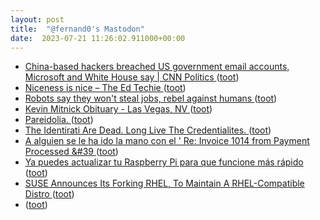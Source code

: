 ```yaml
---
layout: post
title:  "@fernand0's Mastodon"
date:  2023-07-21 11:26:02.911000+00:00
---
```

*  [China-based hackers breached US government email accounts, Microsoft and White House say \| CNN Politics  ](https://edition.cnn.com/2023/07/12/politics/china-based-hackers-us-government-email-intl-hnk/index.html) ([toot](https://mastodon.social/@fernand0/110751826765974491))
*  [Niceness is nice – The Ed Techie ](https://blog.edtechie.net/higher-ed/niceness-is-nice) ([toot](https://mastodon.social/@fernand0/110751653728037679))
*  [Robots say they won't steal jobs, rebel against humans ](https://www.reuters.com/technology/robots-say-they-wont-steal-jobs-rebel-against-humans-2023-07-07) ([toot](https://mastodon.social/@fernand0/110751401842552481))
*  [Kevin Mitnick Obituary - Las Vegas, NV ](https://www.dignitymemorial.com/obituaries/las-vegas-nv/kevin-mitnick-1137166) ([toot](https://mastodon.social/@fernand0/110751067702548140))
*  [Pareidolia. ](https://avecesunafoto.wordpress.com/2023/07/20/pareidolia) ([toot](https://mastodon.social/@fernand0/110750828790788563))
*  [The Identirati Are Dead. Long Live The Credentialites. ](https://www.linkedin.com/pulse/identirati-dead-long-live-credentialites-andrew-tobi) ([toot](https://mastodon.social/@fernand0/110750789153366655))
*  [A alguien se le ha ido la mano con el &#39; Re: Invoice 1014 from Payment Processed &#39 ](https://mastodon.social/@fernand0/110747695799567250) ([toot](https://mastodon.social/@fernand0/110747695799567250))
*  [Ya puedes actualizar tu Raspberry Pi para que funcione más rápido ](https://computerhoy.com/noticias/tecnologia/ya-puedes-actualizar-raspberry-pi-funcione-rapido-96386) ([toot](https://mastodon.social/@fernand0/110747613297602144))
*  [SUSE Announces Its Forking RHEL, To Maintain A RHEL-Compatible Distro ](https://www.phoronix.com/news/SUSE-Is-Forking-RHE) ([toot](https://mastodon.social/@fernand0/110747435413093097))
*  [ ](https://infosec.exchange/@allanfriedman) ([toot](https://mastodon.social/@fernand0/110747259485126119))
